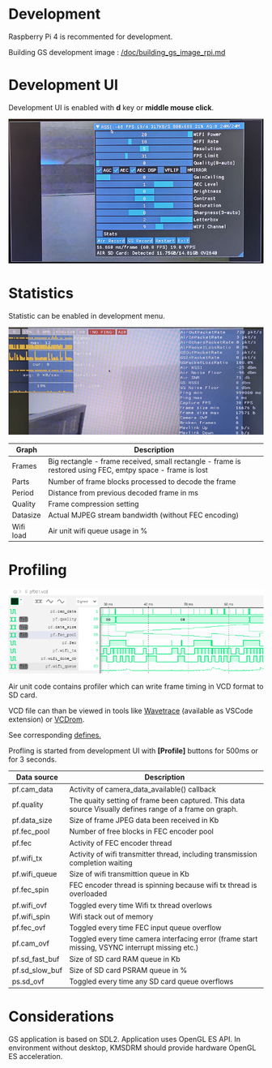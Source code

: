 
# Development

  Raspberry Pi 4 is recommented for development.
 
  Building GS development image : [/doc/building_gs_image_rpi.md](/doc/building_gs_image_rpi.md#building-ground-station-development-image-for-raspberry-pi)

 
# Development UI

Development UI is enabled with **d** key or **middle mouse click**.

![alt text](images/debug_menu.jpg "debugmenu")

# Statistics

 Statistic can be enabled in development menu.

![alt text](images/stats.jpg "stats.jpg")

Graph               | Description
------------------- | -------------
Frames              | Big rectangle - frame received, small rectangle - frame is restored using FEC, emtpy space - frame is lost
Parts               | Number of frame blocks processed to decode the frame
Period              | Distance from previous decoded frame in ms
Quality             | Frame compression setting
Datasize            | Actual MJPEG stream bandwidth (without FEC encoding)
Wifi load           | Air unit wifi queue usage in %


# Profiling

![alt text](images/vcd_profiling.png "vcd_profiling.png")

 Air unit code contains profiler which can write frame timing in VCD format to SD card.

 VCD file can than be viewed in tools like [Wavetrace](https://www.wavetrace.io/) (available as VSCode extension) or [VCDrom](https://vc.drom.io/).

 See corresponding [defines.](https://github.com/RomanLut/hx-esp32-cam-fpv/blob/master/components/common/vcd_profiler.h#L5)

 Profling is started from development UI with **[Profile]** buttons for 500ms or for 3 seconds.
  

Data source         | Description
------------------- | -------------
pf.cam_data         | Activity of camera_data_available() callback
pf.quality          | The quaity setting of frame been captured. This data source Visually defines range of a frame on graph.
pf.data_size        | Size of frame JPEG data been received in Kb
pf.fec_pool         | Number of free blocks in FEC encoder pool
pf.fec              | Activity of FEC encoder thread
pf.wifi_tx          | Activity of wifi transmitter thread, including transmission completion waiting
pf.wifi_queue       | Size of wifi transmittion queue in Kb
pf.fec_spin         | FEC encoder thread is spinning because wifi tx thread is overloaded
pf.wifi_ovf         | Toggled every time Wifi tx thread overlows
pf.wifi_spin        | Wifi stack out of memory 
pf.fec_ovf          | Toggled every time FEC input queue overflow
pf.cam_ovf          | Toggled every time camera interfacing error (frame start missing, VSYNC interrupt missing etc.)
pf.sd_fast_buf      | Size of SD card RAM queue in Kb
pf.sd_slow_buf      | Size of SD card PSRAM queue in %
ps.sd_ovf           | Toggled every time any SD card queue overflows


# Considerations

 GS application is based on SDL2. Application uses OpenGL ES API. In environment without desktop, KMSDRM should provide hardware OpenGL ES acceleration.
